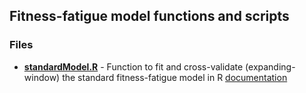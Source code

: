 ## Fitness-fatigue model functions and scripts

### Files

* [**standardModel.R**](https://github.com/bsh2/Fitness-Fatigue-Model/blob/main/functions/standardModel.R)  - Function to fit and cross-validate (expanding-window) the standard fitness-fatigue model in R [documentation](https://github.com/bsh2/Fitness-Fatigue-Model/blob/main/functions/documentation/standardModel.pdf)
